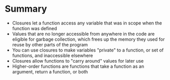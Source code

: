 # Summary

- Closures let a function access any variable that was in scope when the function was defined
- Values that are no longer accessible from anywhere in the code are eligible for garbage collection, which frees up the memory they used for reuse by other parts of the program
- You can use closures to make variables "private" to a function, or set of functions, and inaccessible elsewhere
- Closures allow functions to "carry around" values for later use
- Higher-order functions are functions that take a function as an argument, return a function, or both
